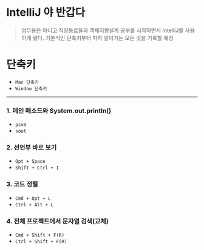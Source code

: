 # IntelliJ 야 반갑다
> 업무용은 아니고 직장동료들과 객체지향설계 공부를 시작하면서
> IntelliJ를 사용하게 됐다. 기본적인 단축키부터 차차 알아가는 모든 것을 기록할 예정


# 단축키
- `Mac 단축키`
- `Window 단축키`
---

### 1. 메인 메소드와 System.out.println()
- `psvm`
- `sout`

### 2. 선언부 바로 보기
- `Opt + Space`
- `Shift + Ctrl + I`

### 3. 코드 정렬
- `Cmd + Opt + L`
- `Ctrl + Alt + L`

### 4. 전체 프로젝트에서 문자열 검색(교체)
- `Cmd + Shift + F(R)`
- `Ctrl + Shift + F(R)`